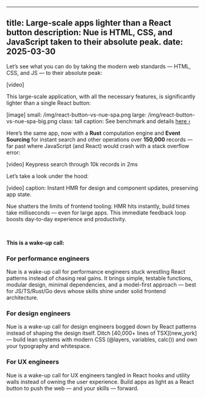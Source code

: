 
---
title: Large-scale apps lighter than a React button
description: Nue is HTML, CSS, and JavaScript taken to their absolute peak.
date: 2025-03-30
---

Let’s see what you can do by taking the modern web standards — HTML, CSS, and JS — to their absolute peak:

[video]

This large-scale application, with all the necessary features, is significantly lighter than a single React button:


[image]
  small: /img/react-button-vs-nue-spa.png
  large: /img/react-button-vs-nue-spa-big.png
  class: tall
  caption: See benchmark and details [here ›](/docs/react-button-vs-nue.html)

Here’s the same app, now with a **Rust** computation engine and **Event Sourcing** for instant search and other operations over **150,000** records — far past where JavaScript (and React) would crash with a stack overflow error:

[video]
  Keypress search through 10k records in 2ms

Let’s take a look under the hood:

[video]
  caption: Instant HMR for design and component updates, preserving app state.

Nue shatters the limits of frontend tooling: HMR hits instantly, build times take milliseconds — even for large apps. This immediate feedback loop boosts day-to-day experience and productivity.

&nbsp;

**This is a wake-up call:**


### For performance engineers
Nue is a wake-up call for performance engineers stuck wrestling React patterns instead of chasing real gains. It brings simple, testable functions, modular design, minimal dependencies, and a model-first approach — best for JS/TS/Rust/Go devs whose skills shine under solid frontend architecture.

### For design engineers
Nue is a wake-up call for design engineers bogged down by React patterns instead of shaping the design itself. Ditch [40,000+ lines of TSX][new_york] — build lean systems with modern CSS (@layers, variables, calc()) and own your typography and whitespace.

### For UX engineers
Nue is a wake-up call for UX engineers tangled in React hooks and utility walls instead of owning the user experience. Build apps as light as a React button to push the web — and your skills — forward.


